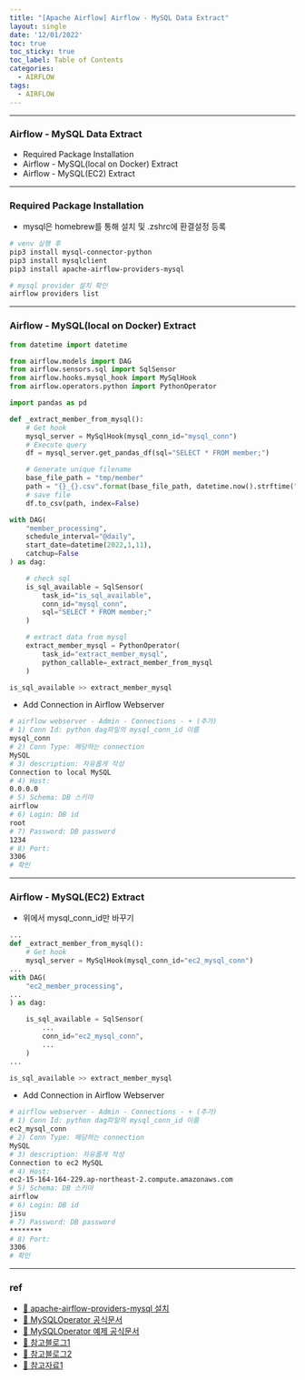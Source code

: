 ```yaml
---
title: "[Apache Airflow] Airflow - MySQL Data Extract"
layout: single
date: '12/01/2022'
toc: true
toc_sticky: true
toc_label: Table of Contents
categories:
  - AIRFLOW
tags:
  - AIRFLOW
---
```


---
### Airflow - MySQL Data Extract
* Required Package Installation
* Airflow - MySQL(local on Docker) Extract
* Airflow - MySQL(EC2) Extract

---

### Required Package Installation
* mysql은 homebrew를 통해 설치 및 .zshrc에 환결설정 등록

```bash
# venv 실행 후
pip3 install mysql-connector-python
pip3 install mysqlclient
pip3 install apache-airflow-providers-mysql

# mysql provider 설치 확인
airflow providers list
```
---

### Airflow - MySQL(local on Docker) Extract

```python
from datetime import datetime

from airflow.models import DAG
from airflow.sensors.sql import SqlSensor
from airflow.hooks.mysql_hook import MySqlHook
from airflow.operators.python import PythonOperator

import pandas as pd

def _extract_member_from_mysql():
    # Get hook
    mysql_server = MySqlHook(mysql_conn_id="mysql_conn")
    # Execute query
    df = mysql_server.get_pandas_df(sql="SELECT * FROM member;")

    # Generate unique filename
    base_file_path = "tmp/member"
    path = "{}_{}.csv".format(base_file_path, datetime.now().strftime("%Y-%m-%d-%H-%M-%S"))
    # save file
    df.to_csv(path, index=False)

with DAG(
    "member_processing",
    schedule_interval="@daily",
    start_date=datetime(2022,1,11),
    catchup=False
) as dag:

    # check sql
    is_sql_available = SqlSensor(
        task_id="is_sql_available",
        conn_id="mysql_conn",
        sql="SELECT * FROM member;"
    )

    # extract data from mysql
    extract_member_mysql = PythonOperator(
        task_id="extract_member_mysql",
        python_callable=_extract_member_from_mysql
    )

is_sql_available >> extract_member_mysql
```

* Add Connection in Airflow Webserver

```bash
# airflow webserver - Admin - Connections - + (추가)
# 1) Conn Id: python dag파일의 mysql_conn_id 이름
mysql_conn
# 2) Conn Type: 해당하는 connection
MySQL
# 3) description: 자유롭게 작성
Connection to local MySQL
# 4) Host:
0.0.0.0
# 5) Schema: DB 스키마
airflow
# 6) Login: DB id
root
# 7) Password: DB password 
1234
# 8) Port:
3306
# 확인
```
---

### Airflow - MySQL(EC2) Extract
* 위에서 mysql_conn_id만 바꾸기

```python
...
def _extract_member_from_mysql():
    # Get hook
    mysql_server = MySqlHook(mysql_conn_id="ec2_mysql_conn")
...
with DAG(
    "ec2_member_processing",
...
) as dag:

    is_sql_available = SqlSensor(
        ...
        conn_id="ec2_mysql_conn",
        ...
    )
...

is_sql_available >> extract_member_mysql
```

* Add Connection in Airflow Webserver

```bash
# airflow webserver - Admin - Connections - + (추가)
# 1) Conn Id: python dag파일의 mysql_conn_id 이름
ec2_mysql_conn
# 2) Conn Type: 해당하는 connection
MySQL
# 3) description: 자유롭게 작성
Connection to ec2 MySQL
# 4) Host:
ec2-15-164-164-229.ap-northeast-2.compute.amazonaws.com
# 5) Schema: DB 스키마
airflow
# 6) Login: DB id
jisu
# 7) Password: DB password 
********
# 8) Port:
3306
# 확인
```
---

### ref 
* [🔗 apache-airflow-providers-mysql 설치](https://airflow.apache.org/docs/apache-airflow-providers-mysql/stable/index.html)
* [🔗 MySQLOperator 공식문서](https://airflow.apache.org/docs/apache-airflow-providers-mysql/stable/operators.html)
* [🔗 MySQLOperator 예제 공식문서](https://airflow.apache.org/docs/apache-airflow-providers-mysql/stable/_modules/airflow/providers/mysql/example_dags/example_mysql.html)
* [🔗 참고블로그1](https://www.codestudyblog.com/cnb2004/0412094950.html)
* [🔗 참고블로그2](https://www.astronomer.io/guides/airflow-sql-tutorial)
* [🔗 참고자료1](https://stackoverflow.com/questions/61555430/how-to-do-store-sql-output-to-pandas-dataframe-using-airflow)


